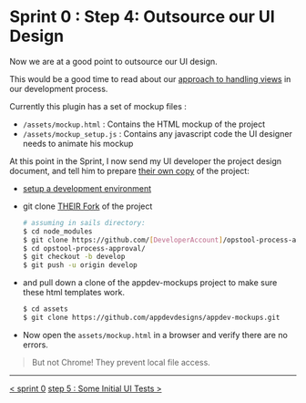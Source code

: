 # Sprint 0 : Step 4: Outsource our UI Design 
Now we are at a good point to outsource our UI design.

This would be a good time to read about our [approach to handling views](../develop/develop_process_views.md) in our development process.

Currently this plugin has a set of mockup files :

+ `/assets/mockup.html` : Contains the HTML mockup of the project
+ `/assets/mockup_setup.js` :  Contains any javascript code the UI designer needs to animate his mockup

At this point in the Sprint, I now send my UI developer the project design document, and tell him to prepare [their own copy](../develop/develop_contribute.md) of the project:

+ [setup a development environment](../develop/develop_setup.md)
+ git clone [THEIR Fork](../develop/develop_contribute_fork.md) of the project
   ```sh
   # assuming in sails directory:
   $ cd node_modules
   $ git clone https://github.com/[DeveloperAccount]/opstool-process-approval.git
   $ cd opstool-process-approval/
   $ git checkout -b develop
   $ git push -u origin develop
   ```

+ and pull down a clone of the appdev-mockups project to make sure these html templates work.
   ```sh 
   $ cd assets
   $ git clone https://github.com/appdevdesigns/appdev-mockups.git 
   ```

+ Now open the `assets/mockup.html` in a browser and verify there are no errors.
> But not Chrome!  They prevent local file access.  





---
[< sprint 0](tutorial_sprint0.md)
[step 5 : Some Initial UI Tests >](tutorial_sprint0_05_designFixtures.md) 
